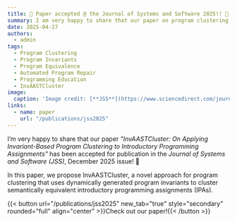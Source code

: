 ```yaml
---
title: 📄 Paper accepted @ the Journal of Systems and Software 2025!! 🎉
summary: I am very happy to share that our paper on program clustering has been accepted at the JSS December 2025!! 🎉
date: 2025-04-27
authors:
  - admin
tags:
  - Program Clustering
  - Program Invariants
  - Program Equivalence
  - Automated Program Repair
  - Programming Education
  - InvAASTCluster
image:
  caption: 'Image credit: [**JSS**](https://www.sciencedirect.com/journal/journal-of-systems-and-software)'  
links:
  - name: paper
    url: "/publications/jss2025"
---
```


I’m very happy to share that our paper *"InvAASTCluster: On Applying Invariant-Based Program Clustering to Introductory Programming Assignments"* has been accepted for publication in the *Journal of Systems and Software (JSS)*, December 2025 issue! 🎉

In this paper, we propose InvAASTCluster, a novel approach for program clustering that uses dynamically generated program invariants to cluster semantically equivalent introductory programming assignments (IPAs).

{{< button url="/publications/jss2025" new_tab="true" style="secondary" rounded="full" align="center" >}}Check out our paper!{{< /button >}}
